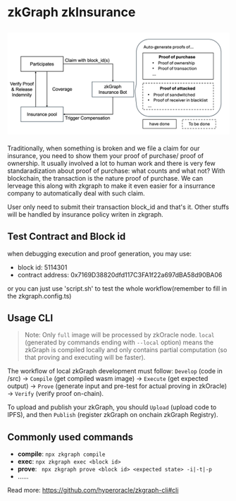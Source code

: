# zkGraph zkInsurance

## ![logic](./logic.jpg)

Traditionally, when something is broken and we file a claim for our insurance,  you need to show them your proof of purchase/ proof of ownership. It usually involved a lot to human work and there is very few standaradization about proof of purchase: what counts and what not? With blockchain, the transaction is the nature proof of purchase. We can lerveage this along with zkgraph to make it even easier for a insurrance company to automatically deal with such claim.

User only need to submit their transaction block_id and that's it. Other stuffs will be handled by insurance policy writen in zkgraph. 

## Test Contract and Block id
when debugging execution and proof generation, you may use:
- block id: 5114301
- contract address: 0x7169D38820dfd117C3FA1f22a697dBA58d90BA06

or you can just use 'script.sh' to test the whole workflow(remember to fill in the zkgraph.config.ts)

## Usage CLI

> Note: Only `full` image will be processed by zkOracle node. `local` (generated by commands ending with `--local` option) means the zkGraph is compiled locally and only contains partial computation (so that proving and executing will be faster).

The workflow of local zkGraph development must follow: `Develop` (code in /src) -> `Compile` (get compiled wasm image) -> `Execute` (get expected output) -> `Prove` (generate input and pre-test for actual proving in zkOracle) -> `Verify` (verify proof on-chain).

To upload and publish your zkGraph, you should `Upload` (upload code to IPFS), and then `Publish` (register zkGraph on onchain zkGraph Registry).


## Commonly used commands

- **compile**: `npx zkgraph compile`
- **exec**: `npx zkgraph exec <block id>`
- **prove**: ` npx zkgraph prove <block id> <expected state> -i|-t|-p`  
- ……

Read more: https://github.com/hyperoracle/zkgraph-cli#cli
